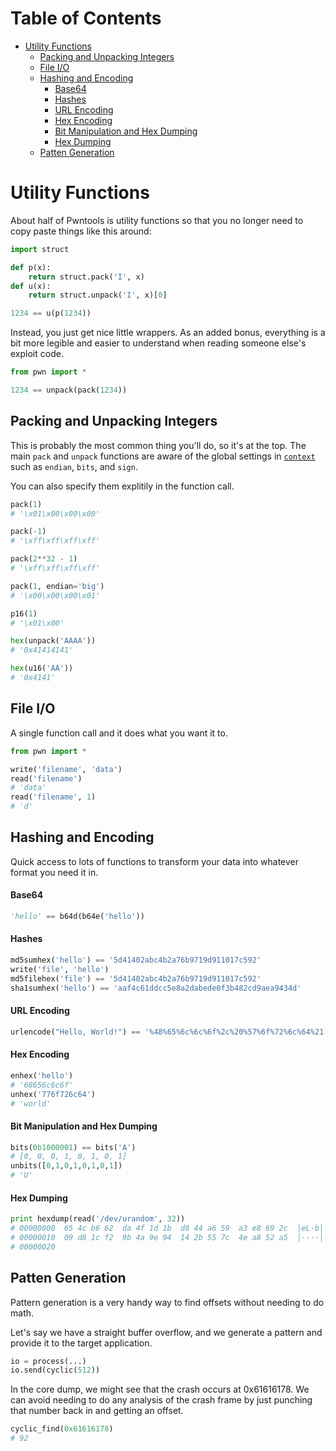 Table of Contents
=================

  * [Utility Functions](#utility-functions)
    * [Packing and Unpacking Integers](#packing-and-unpacking-integers)
    * [File I/O](#file-io)
    * [Hashing and Encoding](#hashing-and-encoding)
        * [Base64](#base64)
        * [Hashes](#hashes)
        * [URL Encoding](#url-encoding)
        * [Hex Encoding](#hex-encoding)
        * [Bit Manipulation and Hex Dumping](#bit-manipulation-and-hex-dumping)
        * [Hex Dumping](#hex-dumping)
    * [Patten Generation](#patten-generation)

# Utility Functions

About half of Pwntools is utility functions so that you no longer need to copy paste things like this around:

```py
import struct

def p(x):
    return struct.pack('I', x)
def u(x):
    return struct.unpack('I', x)[0]

1234 == u(p(1234))
```

Instead, you just get nice little wrappers.  As an added bonus, everything is a bit more legible and easier to understand when reading someone else's exploit code.

```py
from pwn import *

1234 == unpack(pack(1234))
```

## Packing and Unpacking Integers

This is probably the most common thing you'll do, so it's at the top.  The main `pack` and `unpack` functions are aware of the global settings in [`context`](context.md) such as `endian`, `bits`, and `sign`.

You can also specify them explitily in the function call.

```py
pack(1)
# '\x01\x00\x00\x00'

pack(-1)
# '\xff\xff\xff\xff'

pack(2**32 - 1)
# '\xff\xff\xff\xff'

pack(1, endian='big')
# '\x00\x00\x00\x01'

p16(1)
# '\x01\x00'

hex(unpack('AAAA'))
# '0x41414141'

hex(u16('AA'))
# '0x4141'
```

## File I/O

A single function call and it does what you want it to.

```py
from pwn import *

write('filename', 'data')
read('filename')
# 'data'
read('filename', 1)
# 'd'
```

## Hashing and Encoding

Quick access to lots of functions to transform your data into whatever format you need it in.

#### Base64

```py
'hello' == b64d(b64e('hello'))
```

#### Hashes

```py
md5sumhex('hello') == '5d41402abc4b2a76b9719d911017c592'
write('file', 'hello')
md5filehex('file') == '5d41402abc4b2a76b9719d911017c592'
sha1sumhex('hello') == 'aaf4c61ddcc5e8a2dabede0f3b482cd9aea9434d'
```

#### URL Encoding

```py
urlencode("Hello, World!") == '%48%65%6c%6c%6f%2c%20%57%6f%72%6c%64%21'
```

#### Hex Encoding

```py
enhex('hello')
# '68656c6c6f'
unhex('776f726c64')
# 'world'
```

#### Bit Manipulation and Hex Dumping

```py
bits(0b1000001) == bits('A')
# [0, 0, 0, 1, 0, 1, 0, 1]
unbits([0,1,0,1,0,1,0,1])
# 'U'
```

#### Hex Dumping

```py
print hexdump(read('/dev/urandom', 32))
# 00000000  65 4c b6 62  da 4f 1d 1b  d8 44 a6 59  a3 e8 69 2c  │eL·b│·O··│·D·Y│··i,│
# 00000010  09 d8 1c f2  9b 4a 9e 94  14 2b 55 7c  4e a8 52 a5  │····│·J··│·+U|│N·R·│
# 00000020
```

## Patten Generation

Pattern generation is a very handy way to find offsets without needing to do math.

Let's say we have a straight buffer overflow, and we generate a pattern and provide it to the target application.

```py
io = process(...)
io.send(cyclic(512))
```

In the core dump, we might see that the crash occurs at 0x61616178.  We can avoid needing to do any analysis of the crash frame by just punching that number back in and getting an offset.

```py
cyclic_find(0x61616178)
# 92
```
